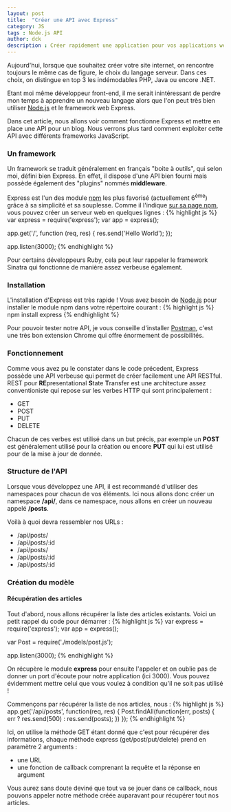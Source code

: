 ```yaml
---
layout: post
title:  "Créer une API avec Express"
category: JS
tags : Node.js API
author: dck
description : Créer rapidement une application pour vos applications web grâce ce web framework Node.js 
---
```


Aujourd'hui, lorsque que souhaitez créer votre site internet, on rencontre toujours le même cas de figure, le choix du langage serveur. 
Dans ces choix, on distingue en top 3 les indémodables PHP, Java ou encore .NET. 

Etant moi même développeur front-end, il me serait inintéressant de perdre mon temps à apprendre un nouveau langage alors que l'on peut très bien utiliser [Node.js](http://nodejs.org) et le framework web Express.

Dans cet article, nous allons voir comment fonctionne Express et mettre en place une API pour un blog. Nous verrons plus tard comment exploiter cette API avec différents frameworks JavaScript.

### Un framework

Un framework se traduit généralement en français "boite à outils", qui selon moi, défini bien Express. En effet, il dispose d'une API bien fourni mais possède également des "plugins" nommés __middleware__.

Express est l'un des module [npm](http://npmjs.org) les plus favorisé (actuellement 6<sup>ème</sup>) grâce à sa simplicité et sa souplesse. Comme il l'indique [sur sa page npm](https://www.npmjs.org/package/express), vous pouvez créer un serveur web en quelques lignes :
{% highlight js %}
var express = require('express');
var app = express();

app.get('/', function (req, res) {
  res.send('Hello World');
});

app.listen(3000);
{% endhighlight %} 

Pour certains développeurs Ruby, cela peut leur rappeler le framework Sinatra qui fonctionne de manière assez verbeuse également.

### Installation
L'installation d'Express est très rapide ! Vous avez besoin de [Node.js](http://nodejs.org) pour installer le module npm dans votre répertoire courant :
{% highlight js %}
npm install express 
{% endhighlight %}

Pour pouvoir tester notre API, je vous conseille d'installer [Postman](https://chrome.google.com/webstore/detail/postman-rest-client/fdmmgilgnpjigdojojpjoooidkmcomcm), c'est une très bon extension Chrome qui offre énormement de possibilités.

### Fonctionnement

Comme vous avez pu le constater dans le code précedent, Express possède une API verbeuse qui permet de créer facilement une API RESTful. 
REST pour **RE**presentational **S**tate **T**ransfer est une architecture assez conventioniste qui repose sur les verbes HTTP qui sont principalement :

- GET 
- POST
- PUT
- DELETE

Chacun de ces verbes est utilisé dans un but précis, par exemple un **POST** est généralement utilisé pour la création ou encore **PUT** qui lui est utilisé pour de la mise à jour de donnée.

### Structure de l'API

Lorsque vous développez une API, il est recommandé d'utiliser des namespaces pour chacun de vos éléments. Ici nous allons donc créer un namespace **/api/**, dans ce namespace, nous allons en créer un nouveau appelé **/posts**.

Voilà à quoi devra ressembler nos URLs :

- /api/posts/
- /api/posts/:id
- /api/posts/
- /api/posts/:id
- /api/posts/:id

### Création du modèle


#### Récupération des articles
Tout d'abord, nous allons récupérer la liste des articles existants. Voici un petit rappel du code pour démarrer :
{% highlight js %}
var express = require('express');
var app = express();

var Post = require('./models/post.js');

app.listen(3000);
{% endhighlight %} 

On récupère le module __express__ pour ensuite l'appeler et on oublie pas de donner un port d'écoute pour notre application (ici 3000). Vous pouvez évidemment mettre celui que vous voulez à condition qu'il ne soit pas utilisé !

Commençons par récupérer la liste de nos articles, nous :
{% highlight js %}
app.get('/api/posts', function(req, res) {
  Post.findAll(function(err, posts) {
    err ? res.send(500) : res.send(posts);
  })
});
{% endhighlight %}

Ici, on utilise la méthode GET étant donné que c'est pour récupérer des informations, chaque méthode express (get/post/put/delete) prend en paramètre 2 arguments :

- une URL
- une fonction de callback comprenant la requête et la réponse en argument

Vous aurez sans doute deviné que tout va se jouer dans ce callback, nous pouvons appeler notre méthode créée auparavant pour récupérer tout nos articles.
